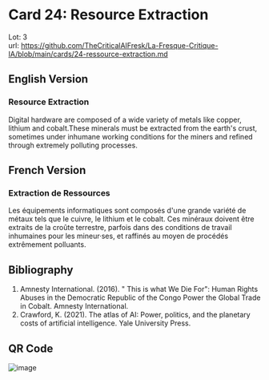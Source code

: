 # Card 24: Resource Extraction

Lot: 3  
url: https://github.com/TheCriticalAIFresk/La-Fresque-Critique-IA/blob/main/cards/24-ressource-extraction.md

## English Version

### Resource Extraction

Digital hardware are composed of a wide variety of metals like copper, lithium and cobalt.These minerals must be extracted from the earth's crust, sometimes under inhumane working conditions for the miners and refined through extremely polluting processes.

## French Version

### Extraction de Ressources

Les équipements informatiques sont composés d'une grande variété de métaux tels que le cuivre, le lithium et le cobalt. Ces minéraux doivent être extraits de la croûte terrestre, parfois dans des conditions de travail inhumaines pour les mineur·ses, et raffinés au moyen de procédés extrêmement polluants.

## Bibliography

1. Amnesty International. (2016). " This is what We Die For": Human Rights Abuses in the Democratic Republic of the Congo Power the Global Trade in Cobalt. Amnesty International.
2. Crawford, K. (2021). The atlas of AI: Power, politics, and the planetary costs of artificial intelligence. Yale University Press.

## QR Code

![image](https://github.com/user-attachments/assets/5b41aeaa-1b36-4144-ad36-d9b96a055a5a)
